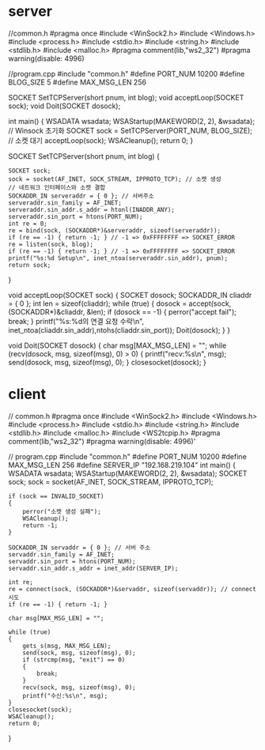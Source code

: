 # server

//common.h
#pragma once
#include <WinSock2.h>
#include <Windows.h>
#include <process.h>
#include <stdio.h>
#include <string.h>
#include <stdlib.h>
#include <malloc.h>
#pragma comment(lib,"ws2_32")
#pragma warning(disable: 4996)

//program.cpp
#include "common.h"
#define PORT_NUM 10200
#define BLOG_SIZE 5
#define MAX_MSG_LEN 256

SOCKET SetTCPServer(short pnum, int blog);
void acceptLoop(SOCKET sock);
void Doit(SOCKET dosock);

int main()
{
	WSADATA wsadata;
	WSAStartup(MAKEWORD(2, 2), &wsadata); // Winsock 초기화
	SOCKET sock = SetTCPServer(PORT_NUM, BLOG_SIZE); // 소켓 대기
	acceptLoop(sock);
	WSACleanup();
	return 0;
}

SOCKET SetTCPServer(short pnum, int blog)
{
	
	SOCKET sock;
	sock = socket(AF_INET, SOCK_STREAM, IPPROTO_TCP); // 소켓 생성
	// 네트워크 인터페이스와 소켓 결합
	SOCKADDR_IN serveraddr = { 0 }; // 서버주소
	serveraddr.sin_family = AF_INET;
	serveraddr.sin_addr.s_addr = htonl(INADDR_ANY);
	serveraddr.sin_port = htons(PORT_NUM);
	int re = 0;
	re = bind(sock, (SOCKADDR*)&serveraddr, sizeof(serveraddr));
	if (re == -1) { return -1; } // -1 => 0xFFFFFFFF => SOCKET_ERROR
	re = listen(sock, blog);
	if (re == -1) { return -1; } // -1 => 0xFFFFFFFF => SOCKET_ERROR
	printf("%s:%d Setup\n", inet_ntoa(serveraddr.sin_addr), pnum);
	return sock;
}

void acceptLoop(SOCKET sock)
{
	SOCKET dosock;
	SOCKADDR_IN cliaddr = { 0 };
	int len = sizeof(cliaddr);
	while (true)
	{
		dosock = accept(sock, (SOCKADDR*)&cliaddr, &len);
		if (dosock == -1)
		{
			perror("accept fail");
			break;
		}
		printf("%s:%d의 연결 요청 수락\n", inet_ntoa(cliaddr.sin_addr),ntohs(cliaddr.sin_port));
		Doit(dosock);
	}
}

void Doit(SOCKET dosock)
{
	char msg[MAX_MSG_LEN] = "";
	while (recv(dosock, msg, sizeof(msg), 0) > 0)
	{
		printf("recv:%s\n", msg);
		send(dosock, msg, sizeof(msg), 0);
	}
	closesocket(dosock);
}


# client

// common.h
#pragma once
#include <WinSock2.h>
#include <Windows.h>
#include <process.h>
#include <stdio.h>
#include <string.h>
#include <stdlib.h>
#include <malloc.h>
#include <WS2tcpip.h>
#pragma comment(lib,"ws2_32")
#pragma warning(disable: 4996)'

// program.cpp
#include "common.h"
#define PORT_NUM 10200
#define MAX_MSG_LEN 256
#define SERVER_IP "192.168.219.104"
int main()
{
	WSADATA wsadata;
	WSAStartup(MAKEWORD(2, 2), &wsadata);
	SOCKET sock;
	sock = socket(AF_INET, SOCK_STREAM, IPPROTO_TCP);

	if (sock == INVALID_SOCKET)
	{
		perror("소켓 생성 실패");
		WSACleanup();
		return -1;
	}

	SOCKADDR_IN servaddr = { 0 }; // 서버 주소
	servaddr.sin_family = AF_INET;
	servaddr.sin_port = htons(PORT_NUM);
	servaddr.sin_addr.s_addr = inet_addr(SERVER_IP);

	int re;
	re = connect(sock, (SOCKADDR*)&servaddr, sizeof(servaddr)); // connect 시도
	if (re == -1) { return -1; }

	char msg[MAX_MSG_LEN] = "";

	while (true)
	{
		gets_s(msg, MAX_MSG_LEN);
		send(sock, msg, sizeof(msg), 0);
		if (strcmp(msg, "exit") == 0)
		{
			break;
		}
		recv(sock, msg, sizeof(msg), 0);
		printf("수신:%s\n", msg);
	}
	closesocket(sock);
	WSACleanup();
	return 0;
}



